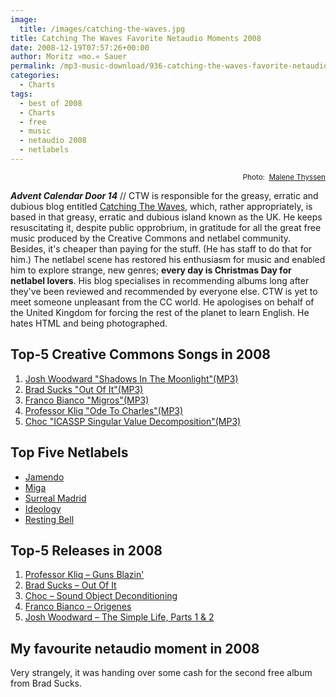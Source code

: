 ```yaml
---
image:
  title: /images/catching-the-waves.jpg
title: Catching The Waves Favorite Netaudio Moments 2008
date: 2008-12-19T07:57:26+00:00
author: Moritz »mo.« Sauer
permalink: /mp3-music-download/936-catching-the-waves-favorite-netaudio-moments-2008
categories:
  - Charts
tags:
  - best of 2008
  - Charts
  - free
  - music
  - netaudio 2008
  - netlabels
---
```

<p style="text-align: right;">
  <small>Photo:  <a href="http://commons.wikimedia.org/wiki/User:Malene" target="_blank">Malene Thyssen </a></small>
</p>

***Advent Calendar Door 14*** // CTW is responsible for the greasy, erratic and dubious blog entitled <a href="http://soundthefreetrumpet.typepad.com/" target="_blank">Catching The Waves</a>, which, rather appropriately, is based in that greasy, erratic and dubious island known as the UK. He keeps resuscitating it, despite public opprobrium, in gratitude for all the great free music produced by the Creative Commons and netlabel community. Besides, it's cheaper than paying for the stuff. (He has staff to do that for him.) The netlabel scene has restored his enthusiasm for music and enabled him to explore strange, new genres; **every day is Christmas Day for netlabel lovers**. His blog specialises in recommending albums long after they've been reviewed and recommended by everyone else. CTW is yet to meet someone unpleasant from the CC world. He apologises on behalf of the United Kingdom for forcing the rest of the planet to learn English. He hates HTML and being photographed.<!--more-->

## Top-5 Creative Commons Songs in 2008

  1. [Josh Woodward "Shadows In The Moonlight"(MP3)](http://www.joshwoodward.com/mp3/TheSimpleLife/JoshWoodward-TheSimpleLife-206-ShadowsInTheMoonlight.mp3)
  2. [Brad Sucks "Out Of It"(MP3)](http://media.bradsucks.net/albums/ooi-128/09_-_Brad_Sucks_-_Out_of_It.mp3)
  3. [Franco Bianco "Migros"(MP3)](http://miga-label.org/upload/miga28/01_Franco_Bianco_-_Migros_Budget.mp3)
  4. [Professor Kliq "Ode To Charles"(MP3)](http://freedownloads.last.fm/download/148175242/Ode%2Bto%2BCharles.mp3)
  5. [Choc "ICASSP Singular Value Decomposition"(MP3)](http://mp3.phlow.de/phlow-magazine/icassp-singular-value%20-decomposition.mp3)

## Top Five Netlabels

  * [Jamendo](http://www.jamendo.com/en/)
  * [Miga](http://www.miga-label.org/)
  * [Surreal Madrid](http://www.surrealmadrid.net/)
  * [Ideology](http://www.ideology.de/)
  * [Resting Bell](http://www.restingbell.net/)

## Top-5 Releases in 2008

  1. [Professor Kliq – Guns Blazin'](http://www.jamendo.com/en/album/26139)
  2. [Brad Sucks – Out Of It](http://www.bradsucks.net/albums/out_of_it/)
  3. [Choc – Sound Object Deconditioning](http://www.jamendo.com/en/album/28405)
  4. [Franco Bianco – Origenes](http://www.miga-label.org/eng/miga28.htm)
  5. [Josh Woodward – The Simple Life, Parts 1 & 2](http://www.joshwoodward.com/tsl/)

## My favourite netaudio moment in 2008

Very strangely, it was handing over some cash for the second free album from Brad Sucks.
